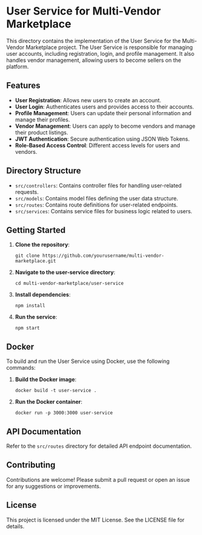 # User Service for Multi-Vendor Marketplace

This directory contains the implementation of the User Service for the Multi-Vendor Marketplace project. The User Service is responsible for managing user accounts, including registration, login, and profile management. It also handles vendor management, allowing users to become sellers on the platform.

## Features

- **User Registration**: Allows new users to create an account.
- **User Login**: Authenticates users and provides access to their accounts.
- **Profile Management**: Users can update their personal information and manage their profiles.
- **Vendor Management**: Users can apply to become vendors and manage their product listings.
- **JWT Authentication**: Secure authentication using JSON Web Tokens.
- **Role-Based Access Control**: Different access levels for users and vendors.

## Directory Structure

- `src/controllers`: Contains controller files for handling user-related requests.
- `src/models`: Contains model files defining the user data structure.
- `src/routes`: Contains route definitions for user-related endpoints.
- `src/services`: Contains service files for business logic related to users.

## Getting Started

1. **Clone the repository**:
   ```
   git clone https://github.com/yourusername/multi-vendor-marketplace.git
   ```

2. **Navigate to the user-service directory**:
   ```
   cd multi-vendor-marketplace/user-service
   ```

3. **Install dependencies**:
   ```
   npm install
   ```

4. **Run the service**:
   ```
   npm start
   ```

## Docker

To build and run the User Service using Docker, use the following commands:

1. **Build the Docker image**:
   ```
   docker build -t user-service .
   ```

2. **Run the Docker container**:
   ```
   docker run -p 3000:3000 user-service
   ```

## API Documentation

Refer to the `src/routes` directory for detailed API endpoint documentation.

## Contributing

Contributions are welcome! Please submit a pull request or open an issue for any suggestions or improvements.

## License

This project is licensed under the MIT License. See the LICENSE file for details.